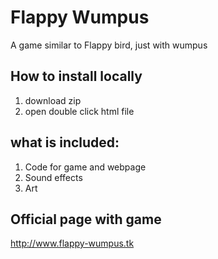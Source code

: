 # Flappy Wumpus
A game similar to Flappy bird, just with wumpus

## How to install locally
1. download zip
2. open double click html file

## what is included:
1. Code for game and webpage
2. Sound effects
3. Art

## Official page with game
http://www.flappy-wumpus.tk
